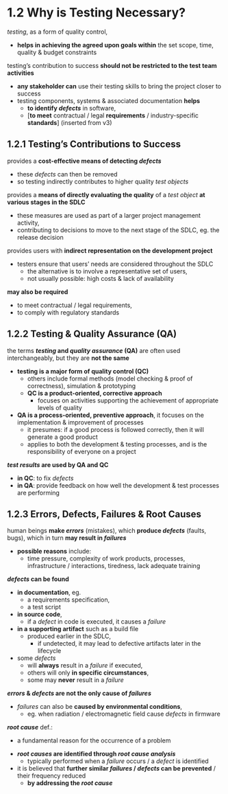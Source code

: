 # 1.2 Why is Testing Necessary?

*testing*, as a form of quality control,
* **helps in achieving the agreed upon goals within** the set scope, time, quality & budget constraints

testing’s contribution to success **should not be restricted to the test team activities**
* **any stakeholder can** use their testing skills to bring the project closer to success
* testing components, systems & associated documentation **helps**
  + **to identify *defects*** in software,
  + [**to meet** contractual / legal **requirements** / industry-specific **standards**] (inserted from v3)

## 1.2.1 Testing’s Contributions to Success

provides a **cost-effective means of detecting *defects***
* these *defects* can then be removed
* so testing indirectly contributes to higher quality *test objects*

provides a **means of directly evaluating the quality** of a *test object* **at various stages in the SDLC**
* these measures are used as part of a larger project management activity,
* contributing to decisions to move to the next stage of the SDLC, eg. the release decision

provides users with **indirect representation on the development project**
* testers ensure that users’ needs are considered throughout the SDLC
  + the alternative is to involve a representative set of users,
  + not usually possible: high costs & lack of availability

**may also be required**
* to meet contractual / legal requirements,
* to comply with regulatory standards

## 1.2.2 Testing & Quality Assurance (QA)

the terms ***testing* and *quality assurance* (QA)** are often used interchangeably, but they are **not the same**
* **testing is a major form of quality control (QC)**
  + others include formal methods (model checking & proof of correctness), simulation & prototyping
  + **QC is a product-oriented, corrective approach**
    - focuses on activities supporting the achievement of appropriate levels of quality
* **QA is a process-oriented, preventive approach**, it focuses on the implementation & improvement of processes
  + it presumes: if a good process is followed correctly, then it will generate a good product
  + applies to both the development & testing processes, and is the responsibility of everyone on a project

***test results* are used by QA and QC**
* **in QC**: to fix *defects*
* **in QA**: provide feedback on how well the development & test processes are performing

## 1.2.3 Errors, Defects, Failures & Root Causes

human beings **make *errors*** (mistakes), which **produce *defects*** (faults, bugs), which in turn **may result in *failures***
* **possible reasons** include:
  + time pressure, complexity of work products, processes, infrastructure / interactions, tiredness, lack adequate training

***defects* can be found**
* **in documentation**, eg.
  + a requirements specification,
  + a test script
* **in source code**,
  + if a *defect* in code is executed, it causes a *failure*
* **in a supporting artifact** such as a build file
  + produced earlier in the SDLC,
    - if undetected, it may lead to defective artifacts later in the lifecycle
* some *defects*
  + will **always** result in a *failure* if executed,
  + others will only **in specific circumstances**,
  + some may **never** result in a *failure*

***errors* & *defects* are not the only cause of *failures***
* *failures* can also be **caused by environmental conditions**,
  + eg. when radiation / electromagnetic field cause *defects* in firmware

***root cause*** def.:
  + a fundamental reason for the occurrence of a problem
* ***root causes* are identified through *root cause analysis***
  + typically performed when a *failure* occurs / a *defect* is identified
* it is believed that **further similar *failures* / *defects* can be prevented** / their frequency reduced
  + **by addressing the *root cause***
